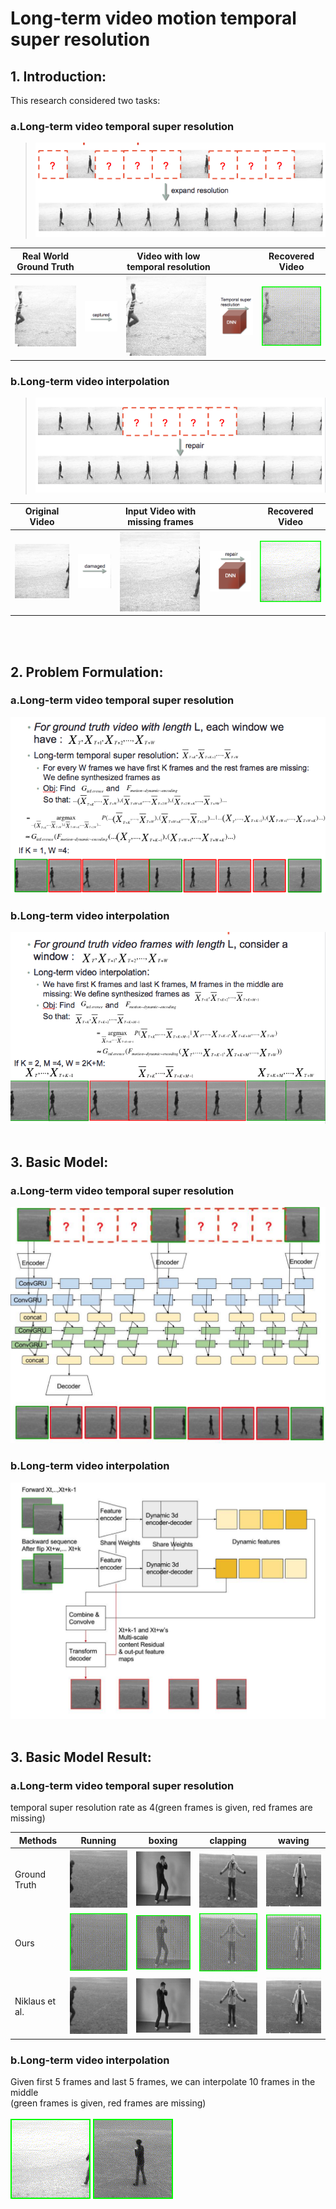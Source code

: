 # Long-term video motion temporal super resolution
## 1. Introduction:
This research considered two tasks:  
### a.Long-term video temporal super resolution</br>
>![Image of TSR](https://github.com/Xharlie/motion_temporal_super_resolution/blob/master/site-content/Introduction/Temporal_super_resolution.png)</br>

| Real World Ground Truth |  | Video with low temporal resolution |  | Recovered Video |
| --------------------- | --------------------- | --------------------- | --------------------- | --------------------- |
| ![gt](https://github.com/Xharlie/motion_temporal_super_resolution/blob/master/site-content/Introduction/super_resolution_gt.gif) | ![captured](https://github.com/Xharlie/motion_temporal_super_resolution/blob/master/site-content/Introduction/tsr_capture.png) | ![blk_gt](https://github.com/Xharlie/motion_temporal_super_resolution/blob/master/site-content/Introduction/super_resolution_blk_gt.gif) | ![tsr_dnn](https://github.com/Xharlie/motion_temporal_super_resolution/blob/master/site-content/Introduction/tsr_dnn.png) | ![pred](https://github.com/Xharlie/motion_temporal_super_resolution/blob/master/site-content/Introduction/super_resolution_pred.gif) |

### b.Long-term video interpolation</br>
>![Image of VI](https://github.com/Xharlie/motion_temporal_super_resolution/blob/master/site-content/Introduction/Video_interpolation.png) </br>

| Original Video |  | Input Video with missing frames |  | Recovered Video |
| --------------------- | --------------------- | --------------------- | --------------------- | --------------------- |
| ![gt](https://github.com/Xharlie/motion_temporal_super_resolution/blob/master/site-content/Introduction/video_interpolation_gt.gif) | ![captured](https://github.com/Xharlie/motion_temporal_super_resolution/blob/master/site-content/Introduction/vi_damaged.png) | ![blk_gt](https://github.com/Xharlie/motion_temporal_super_resolution/blob/master/site-content/Introduction/video_interpolation_blk_gt.gif) | ![tsr_dnn](https://github.com/Xharlie/motion_temporal_super_resolution/blob/master/site-content/Introduction/vi_dnn.png) | ![pred](https://github.com/Xharlie/motion_temporal_super_resolution/blob/master/site-content/Introduction/video_interpolation_pred.gif) |
</br>
</br>

## 2. Problem Formulation:
### a.Long-term video temporal super resolution</br>
![gt](https://github.com/Xharlie/motion_temporal_super_resolution/blob/master/site-content/Formulation/Temporal_super_resolution_formulation.png)
### b.Long-term video interpolation</br>
![gt](https://github.com/Xharlie/motion_temporal_super_resolution/blob/master/site-content/Formulation/Video_interpolation_formulation.png)
</br>
</br>
## 3. Basic Model:
### a.Long-term video temporal super resolution</br>
![gt](https://github.com/Xharlie/motion_temporal_super_resolution/blob/master/site-content/model/temporal_super_resolution_model.png)
### b.Long-term video interpolation</br>
![gt](https://github.com/Xharlie/motion_temporal_super_resolution/blob/master/site-content/model/video_interpolation.png)
</br>
</br>
## 3. Basic Model Result:
### a.Long-term video temporal super resolution</br>
temporal super resolution rate as 4(green frames is given, red frames are missing)</br>

| Methods | Running | boxing | clapping | waving |
| --------------------- | --------------------- | --------------------- | --------------------- | --------------------- |
| Ground Truth | ![captured](https://github.com/Xharlie/motion_temporal_super_resolution/blob/master/site-content/super_resolution_result/person21_running_d2_118_gt.gif) | ![captured](https://github.com/Xharlie/motion_temporal_super_resolution/blob/master/site-content/super_resolution_result/person22_boxing_d4_104_gt.gif) | ![captured](https://github.com/Xharlie/motion_temporal_super_resolution/blob/master/site-content/super_resolution_result/person22_handclapping_d2_116_gt.gif) | ![captured](https://github.com/Xharlie/motion_temporal_super_resolution/blob/master/site-content/super_resolution_result/person22_handwaving_d3_224_gt.gif) |
| Ours | ![captured](https://github.com/Xharlie/motion_temporal_super_resolution/blob/master/site-content/super_resolution_result/person21_running_d2_118_pred.gif) | ![captured](https://github.com/Xharlie/motion_temporal_super_resolution/blob/master/site-content/super_resolution_result/person22_boxing_d4_104_pred.gif) | ![captured](https://github.com/Xharlie/motion_temporal_super_resolution/blob/master/site-content/super_resolution_result/person22_handclapping_d2_116_pred.gif) | ![captured](https://github.com/Xharlie/motion_temporal_super_resolution/blob/master/site-content/super_resolution_result/person22_handwaving_d3_224_pred.gif) |
| Niklaus et al. | ![captured](https://github.com/Xharlie/motion_temporal_super_resolution/blob/master/site-content/super_resolution_result/person21_running_d2_118_soa.gif) | ![captured](https://github.com/Xharlie/motion_temporal_super_resolution/blob/master/site-content/super_resolution_result/person22_boxing_d4_104_soa.gif) | ![captured](https://github.com/Xharlie/motion_temporal_super_resolution/blob/master/site-content/super_resolution_result/person22_handclapping_d2_116_soa.gif) | ![captured](https://github.com/Xharlie/motion_temporal_super_resolution/blob/master/site-content/super_resolution_result/person22_handwaving_d3_224_soa.gif) |

### b.Long-term video interpolation</br>
Given first 5 frames and last 5 frames, we can interpolate 10 frames in the middle</br>
(green frames is given, red frames are missing)</br></br>
![gt](https://github.com/Xharlie/motion_temporal_super_resolution/blob/master/site-content/video_interpolation/person17_walking_d1_uncomp.365-375_pred.gif)
![gt](https://github.com/Xharlie/motion_temporal_super_resolution/blob/master/site-content/video_interpolation/person19_boxing_d2_uncomp.1-11_pred.gif)
